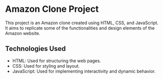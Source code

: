 # Amazon Clone Project

This project is an Amazon clone created using HTML, CSS, and JavaScript. It aims to replicate some of the functionalities and design elements of the Amazon website.


## Technologies Used

- HTML: Used for structuring the web pages.
- CSS: Used for styling and layout.
- JavaScript: Used for implementing interactivity and dynamic behavior.
